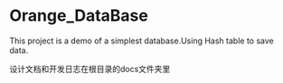 # Orange_DataBase
 This project is a demo of a simplest database.Using Hash table to save data.

设计文档和开发日志在根目录的docs文件夹里